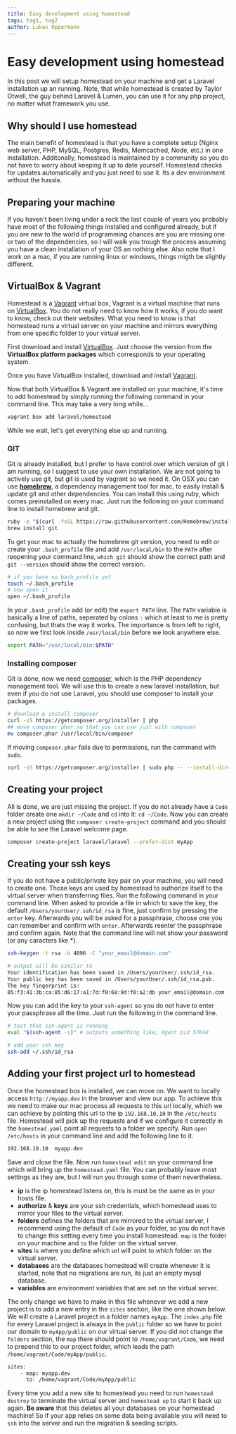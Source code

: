 ```yaml
---
title: Easy development using homestead
tags: tag1, tag2
author: Lukas Oppermann
---
```

# Easy development using homestead

In this post we will setup homestead on your machine and get a Laravel installation up an running. Note, that while homestead is created by Taylor Otwell, the guy behind Laravel & Lumen, you can use it for any php project, no matter what framework you use.

## Why should I use homestead
The main benefit of homestead is that you have a complete setup (Nginx web server, PHP, MySQL, Postgres, Redis, Memcached, Node, etc.) in one installation. Additonally, homestead is maintained by a community so you do not have to worry about keeping it up to date yourself. Homestead checks for updates automatically and you just need to use it. Its a dev environment without the hassle.

## Preparing your machine

If you haven't been living under a rock the last couple of years you probably have most of the following things installed and configured already, but if you are new to the world of programming chances are you are missing one or two of the dependencies, so I will walk you trough the process assuming you have a clean installation of your OS an nothing else. Also note that I work on a mac, if you are running linux or windows, things migth be slightly different.

## VirtualBox & Vagrant
Homestead is a [Vagrant](https://www.vagrantup.com/downloads.html) virtual box, Vagrant is a virtual machine that runs on [VirtualBox](https://www.virtualbox.org/wiki/Downloads). You do not really need to know how it works, if you do want to know, check out their websites. What you need to know is that homestead runs a virtual server on your machine and mirrors everything from one specific folder to your virtual server.

First download and install [VirtualBox](https://www.virtualbox.org/wiki/Downloads). Just choose the version from the **VirtualBox platform packages** which corresponds to your operating system.

Once you have VirtualBox installed, download and install [Vagrant](https://www.vagrantup.com/downloads.html).

Now that both VirtualBox & Vagrant are installed on your machine, it's time to add homestead by simply running the following command in your command line. This may take a very long while...

```bash
vagrant box add laravel/homestead
```

While we wait, let's get everything else up and running.

### GIT
Git is already installed, but I prefer to have control over which version of git I am running, so I suggest to use your own installation. We are not going to actively use git, but git is used by vagrant so we need it. On OSX you can use [**homebrew**](http://brew.sh/), a dependency management tool for mac, to easily install & update git and other dependencies. You can install this using ruby, which comes preinstalled on every mac. Just run the following on your command line to install homebrew and git.

```bash
ruby -e "$(curl -fsSL https://raw.githubusercontent.com/Homebrew/install/master/install)"
brew install git
```

To get your mac to actually the homebrew git version, you need to edit or create your `.bash_profile` file and add `/usr/local/bin` to the `PATH` after reopening your command line, `which git` should show the correct path and `git --version` should show the correct version.

```bash
# if you have no bash_profile yet
touch ~/.bash_profile
# now open it
open ~/.bash_profile
```

In your `.bash_profile` add (or edit) the `export PATH` line. The `PATH` variable is basically a line of paths, seperated by colons `:` which at least to me is pretty confusing, but thats the way it works. The importance is from left to right, so now we first look inside `/usr/local/bin` before we look anywhere else.

```bash
export PATH="/usr/local/bin:$PATH"
```

### Installing composer
Git is done, now we need [composer](http://www.getcomposer.org), which is the PHP dependency management tool. We will use this to create a new laravel installation, but even if you do not use Laravel, you should use composer to install your packages.

```bash
# download & install composer
curl -sS https://getcomposer.org/installer | php
## move composer phar so that you can use just with composer
mv composer.phar /usr/local/bin/composer
```

If moving `composer.phar` fails due to permissions, run the command with `sudo`.

```bash
curl -sS https://getcomposer.org/installer | sudo php -- --install-dir=/usr/local/bin --filename=composer
```

## Creating your project

All is done, we are just missing the project. If you do not already have a `Code` folder create one `mkdir ~/Code` and `cd` into it: `cd ~/Code`. Now you can create a new project using the `composer create-project` command and you should be able to see the Laravel welcome page.

```bash
composer create-project laravel/laravel --prefer-dist myApp
```

## Creating your ssh keys
If you do not have a public/private key pair on your machine, you will need to create one. Those keys are used by homestead to authorize itself to the virtual server when transferring files. Run the following command in your command line. When asked to provide a file in which to save the key, the default `/Users/yourUser/.ssh/id_rsa` is fine, just confirm by pressing the `enter` key. Afterwards you will be asked for a passphrase, choose one you can remember and confirm with `enter`. Afterwards reenter the passphrase and confirm again. Note that the command line will not show your password (or any caracters like \*).

```bash
ssh-keygen -t rsa -b 4096 -C "your_email@domain.com"

# output will be similar to
Your identification has been saved in /Users/yourUser/.ssh/id_rsa.
Your public key has been saved in /Users/yourUser/.ssh/id_rsa.pub.
The key fingerprint is:
05:f3:41:3b:ca:85:d6:17:a1:7d:f0:68:9d:f0:a2:db your_email@domain.com
```

Now you can add the key to your `ssh-agent` so you do not have to enter your passphrase all the time. Just run the following in the command line.

```bash
# test that ssh-agent is runnung
eval "$(ssh-agent -s)" # outputs something like; Agent pid 57640

# add your ssh key
ssh-add ~/.ssh/id_rsa
```

## Adding your first project url to homestead
Once the homestead box is installed, we can move on. We want to locally access `http://myapp.dev` in the browser and view our app. To achieve this we need to make our mac process all requests to this url locally, which we can achieve by pointing this url to the ip `192.168.10.10` in the `/etc/hosts` file. Homestead will pick up the requests and if we configure it correctly in the `homestead.yaml` point all requests to a folder we specify. Run `open /etc/hosts` in your command line and add the following line to it.

```bash
192.168.10.10  myapp.dev
```

Save and close the file. Now run `homestead edit` on your command line which will bring up the `homestead.yaml` file. You can probably leave most settings as they are, but I will run you through some of them nevertheless.

- **ip** is the ip homestead listens on, this is must be the same as in your hosts file.
- **authorize** & **keys** are your ssh credentials, which homestead uses to mirror your files to the virtual server.
- **folders** defines the folders that are mirrored to the virtual server, I recommend using the default of `Code` as your folder, so you do not have to change this setting every time you install homestead. `map` is the folder on your machine and `to` the folder on the virtual server.
- **sites** is where you define which url will point to which folder on the virtual server.
- **databases** are the databases homestead will create whenever it is started, note that no migrations are run, its just an empty mysql database.
- **variables** are environment variables that are set on the virtual server.

The only change we have to make in this file whenever we add a new project is to add a new entry in the `sites` section, like the one shown below. We will create a Laravel project in a folder names `myApp`. The `index.php` file for every Laravel project is always in the `public` folder so we have to point our domain to `myApp/public` on our virtual server. If you did not change the `folders` section, the `map` there should point to `/home/vagrant/Code`, we need to prepend this to our project folder, which leads the path `/home/vagrant/Code/myApp/public`.

```bash
sites:
    - map: myapp.dev
      to: /home/vagrant/Code/myApp/public
```

Every time you add a new site to homestead you need to run `homestead destroy` to terminate the virtual server and `homestead up` to start it back up again. **Be aware** that this deletes all your databases on your homestead machine! So if your app relies on some data being available you will need to `ssh` into the server and run the migration & seeding scripts.
